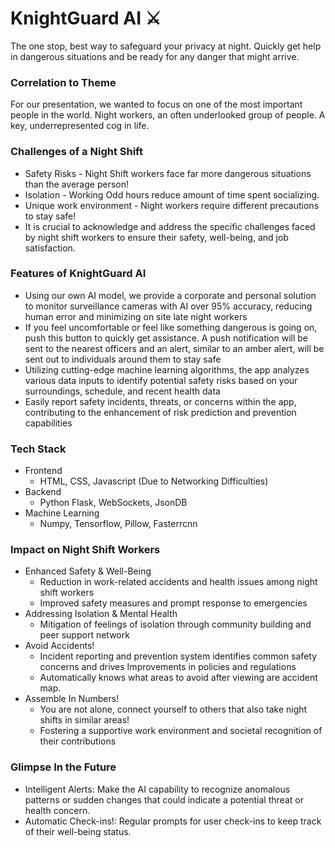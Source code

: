 # KnightGuard AI ⚔️
The one stop, best way to safeguard your privacy at night. Quickly get help in dangerous situations and be ready for any danger that might arrive.

### Correlation to Theme
For our presentation, we wanted to focus on one of the most important people in the world. Night workers, an often underlooked group of people. A key, underrepresented cog in life.

### Challenges of a Night Shift
- Safety Risks - Night Shift workers face far more dangerous situations than the average person!
- Isolation - Working Odd hours reduce amount of time spent socializing.
- Unique work environment - Night workers require different precautions to stay safe!
- It is crucial to acknowledge and address the specific challenges faced by night shift workers to ensure their safety, well-being, and job satisfaction.

### Features of KnightGuard AI
 - Using our own AI model, we provide a corporate and personal solution to monitor surveillance cameras with AI over 95% accuracy, reducing human error and minimizing on site late night workers
 - If you feel uncomfortable or feel like something dangerous is going on, push this button to quickly get assistance. A push notification will be sent to the nearest officers and an alert, similar to an amber alert, will be sent out to individuals around them to stay safe
 - Utilizing cutting-edge machine learning algorithms, the app analyzes various data inputs to identify potential safety risks based on your surroundings, schedule, and recent health data
 - Easily report safety incidents, threats, or concerns within the app, contributing to the enhancement of risk prediction and prevention capabilities

### Tech Stack
- Frontend
  - HTML, CSS, Javascript (Due to Networking Difficulties)
- Backend
  - Python Flask, WebSockets, JsonDB
- Machine Learning
  - Numpy, Tensorflow, Pillow, Fasterrcnn
 
### Impact on Night Shift Workers
- Enhanced Safety & Well-Being
  - Reduction in work-related accidents and health issues among night shift workers
  - Improved safety measures and prompt response to emergencies
- Addressing Isolation & Mental Health
  - Mitigation of feelings of isolation through community building and peer support network
- Avoid Accidents!
  - Incident reporting and prevention system identifies common safety concerns and drives Improvements in policies and regulations 
  - Automatically knows what areas to avoid after viewing are accident map.
- Assemble In Numbers!
  - You are not alone, connect yourself to others that also take night shifts in similar areas!
  - Fostering a supportive work environment and societal recognition of their contributions

### Glimpse In the Future
- Intelligent Alerts: Make the AI capability to recognize anomalous patterns or sudden changes that could indicate a potential threat or health concern.
- Automatic Check-ins!: Regular prompts for user check-ins to keep track of their well-being status.
